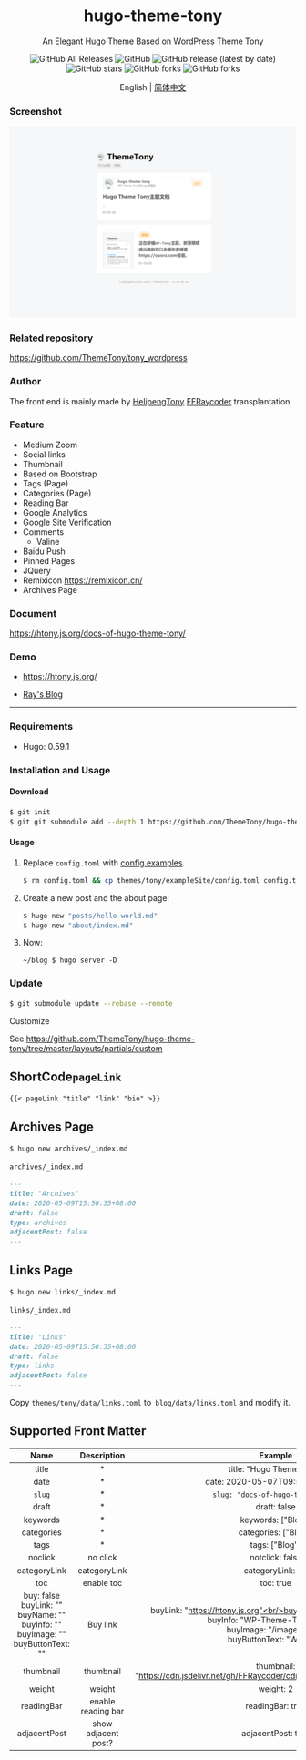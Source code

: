 <div align="center">
  <h1>hugo-theme-tony</h1>
  <p>An Elegant Hugo Theme Based on WordPress Theme Tony </p>
  <img alt="GitHub All Releases" src="https://img.shields.io/github/downloads/ThemeTony/hugo-theme-tony/total?style=for-the-badge">
  <img alt="GitHub" src="https://img.shields.io/github/license/ThemeTony/hugo-theme-tony?style=for-the-badge">
  <img alt="GitHub release (latest by date)" src="https://img.shields.io/github/v/release/ThemeTony/hugo-theme-tony?style=for-the-badge">
  <img alt="GitHub stars" src="https://img.shields.io/github/stars/ThemeTony/hugo-theme-tony?style=for-the-badge">
  <img alt="GitHub forks" src="https://img.shields.io/github/forks/ThemeTony/hugo-theme-tony?style=for-the-badge">
  <img alt="GitHub forks" src="https://img.shields.io/github/watchers/ThemeTony/hugo-theme-tony?style=for-the-badge">
  <p>English |
    <a href="https://github.com/ThemeTony/hugo-theme-tony/blob/master/README.zh-cn.md">简体中文</a>
  </p>
</div>



### Screenshot

![](https://raw.githubusercontent.com/ThemeTony/hugo-theme-tony/master/images/screenshot.png)

### Related repository

https://github.com/ThemeTony/tony_wordpress

### Author

The front end is mainly made by [HelipengTony](https://github.com/HelipengTony)
[FFRaycoder](https://github.com/FFRaycoder) transplantation

### Feature

- Medium Zoom
- Social links
- Thumbnail
- Based on Bootstrap
- Tags (Page)
- Categories (Page)
- Reading Bar
- Google Analytics
- Google Site Verification
- Comments
  - Valine
- Baidu Push
- Pinned Pages
- JQuery
- Remixicon https://remixicon.cn/
- Archives Page

### Document

<https://htony.js.org/docs-of-hugo-theme-tony/>

### Demo

- <https://htony.js.org/>

- [Ray's Blog](https://www.raycoder.me)

---

### Requirements

- Hugo: 0.59.1

### Installation and Usage

#### Download

```bash
$ git init
$ git git submodule add --depth 1 https://github.com/ThemeTony/hugo-theme-tony.git themes/tony
```

#### Usage

1. Replace `config.toml` with [config examples](https://github.com/ThemeTony/hugo-theme-tony/blob/master/exampleSite/config.toml).

   ```bash
   $ rm config.toml && cp themes/tony/exampleSite/config.toml config.toml
   ```

2. Create a new post and the about page:

   ```bash
   $ hugo new "posts/hello-world.md"
   $ hugo new "about/index.md"
   ```

3. Now:

   ```
   ~/blog $ hugo server -D
   ```

### Update

```bash
$ git submodule update --rebase --remote
```

Customize

See <https://github.com/ThemeTony/hugo-theme-tony/tree/master/layouts/partials/custom>

## ShortCode`pageLink`

```
{{< pageLink "title" "link" "bio" >}}
```

## Archives Page

```bash
$ hugo new archives/_index.md
```

`archives/_index.md`

```markdown
---
title: "Archives"
date: 2020-05-09T15:50:35+08:00
draft: false
type: archives
adjacentPost: false
---
```

## Links Page

```bash
$ hugo new links/_index.md
```

`links/_index.md`

```markdown
---
title: "Links"
date: 2020-05-09T15:50:35+08:00
draft: false
type: links
adjacentPost: false
---
```

Copy `themes/tony/data/links.toml` to` blog/data/links.toml` and modify it.

## Supported Front Matter

|                             Name                             |     Description     |                           Example                            |
| :----------------------------------------------------------: | :-----------------: | :----------------------------------------------------------: |
|                            title                             |          *          |                   title: "Hugo Theme Tony"                   |
|                             date                             |          *          |               date: 2020-05-07T09:51:27+08:00                |
|                            `slug`                            |          *          |              `slug: "docs-of-hugo-theme-tony"`               |
|                            draft                             |          *          |                         draft: false                         |
|                           keywords                           |          *          |                      keywords: ["Blog"]                      |
|                          categories                          |          *          |                     categories: ["Blog"]                     |
|                             tags                             |          *          |                        tags: ["Blog"]                        |
|                           noclick                            |      no click       |                       notclick: false                        |
|                         categoryLink                         |    categoryLink     |                      categoryLink: "/"                       |
|                             toc                              |     enable toc      |                          toc: true                           |
| buy: false<br/>buyLink: ""<br/>buyName: ""<br/>buyInfo: ""<br/>buyImage: ""<br/>buyButtonText: "" |      Buy link       | buyLink: "https://htony.js.org"<br/>buyName: "hugo-theme-tony"<br/>buyInfo: "WP-Theme-Tony in hugo"<br/>buyImage: "/images/t.jpg"<br/>buyButtonText: "Website" |
|                          thumbnail                           |      thumbnail      | thumbnail: "https://cdn.jsdelivr.net/gh/FFRaycoder/cdn/imgs/20200507094721.png" |
|                            weight                            |       weight        |                          weight: 2                           |
|                          readingBar                          | enable reading bar  |                       readingBar: true                       |
|                         adjacentPost                         | show adjacent post? |                      adjacentPost: true                      |

